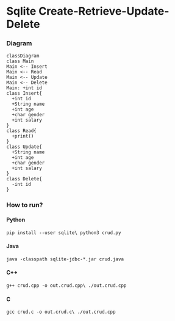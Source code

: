 # Sqlite Create-Retrieve-Update-Delete

### Diagram
```mermaid
classDiagram
class Main
Main <-- Insert
Main <-- Read
Main <-- Update
Main <-- Delete
Main: +int id
class Insert{
  +int id
  +String name
  +int age
  +char gender
  +int salary
}
class Read{
  +print()
}
class Update{
  +String name
  +int age
  +char gender
  +int salary
}
class Delete{
  -int id
}
```

### How to run?

#### Python
``pip install --user sqlite\
python3 crud.py``

#### Java
``java -classpath sqlite-jdbc-*.jar crud.java``

#### C++
``g++ crud.cpp -o out.crud.cpp\
./out.crud.cpp``

#### C
``gcc crud.c -o out.crud.c\
./out.crud.cpp``

